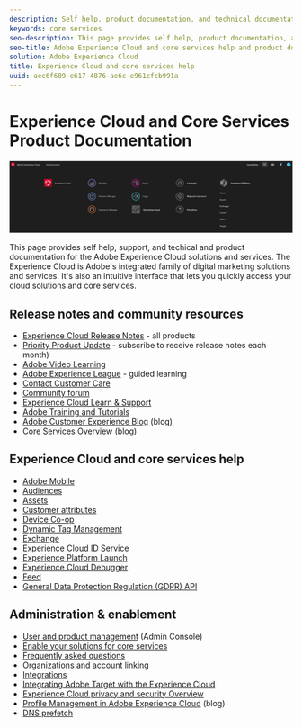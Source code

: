 ```yaml
---
description: Self help, product documentation, and technical documentation for the Adobe Experience Cloud. The Experience Cloud is Adobe's integrated family of digital marketing solutions and services.
keywords: core services
seo-description: This page provides self help, product documentation, and technical documentation for the Experience Cloud.
seo-title: Adobe Experience Cloud and core services help and product documentation.
solution: Adobe Experience Cloud
title: Experience Cloud and core services help
uuid: aec6f689-e617-4876-ae6c-e961cfcb991a
---
```


# Experience Cloud and Core Services Product Documentation

![Experience Cloud](assets/banner.png)

This page provides self help, support, and techical and product documentation for the Adobe Experience Cloud solutions and services. The Experience Cloud is Adobe's integrated family of digital marketing solutions and services. It's also an intuitive interface that lets you quickly access your cloud solutions and core services.

## Release notes and community resources

* [Experience Cloud Release Notes](https://docs.adobe.com/content/help/en/release-notes/experience-cloud/current.html) - all products
* [Priority Product Update](https://www.adobe.com/subscription/priority-product-update.html) - subscribe to receive release notes each month)
* [Adobe Video Learning](https://docs.adobe.com/content/help/en/core-services-learn/tutorials/overview.html)
* [Adobe Experience League](https://landing.adobe.com/experience-league/) - guided learning
* [Contact Customer Care](https://helpx.adobe.com/contact/enterprise-support.ec.html)
* [Community forum](https://forums.adobe.com/community/experience-cloud)
* [Experience Cloud Learn & Support](https://helpx.adobe.com/support/experience-cloud.html)
* [Adobe Training and Tutorials](https://helpx.adobe.com/learning.html?promoid=KAUDK)
* [Adobe Customer Experience Blog](https://theblog.adobe.com/customer-experience/) (blog)
* [Core Services Overview](https://theblog.adobe.com/part-2-capturing-leveraging-consumer-behavior-adobe-marketing-cloud/) (blog)

## Experience Cloud and core services help

* [Adobe Mobile](https://docs.adobe.com/content/help/en/mobile-services/using/home.html)
* [Audiences](https://docs.adobe.com/content/help/en/core-services/interface/audiences/audience-library.html)
* [Assets](experience-cloud-assets/experience-cloud-assets.md)
* [Customer attributes](https://docs.adobe.com/content/help/en/core-services/interface/customer-attributes/attributes.html)
* [Device Co-op](https://docs.adobe.com/content/help/en/device-co-op/using/home.html)
* [Dynamic Tag Management](https://docs.adobe.com/content/help/en/dtm/using/dtm-home.html)
* [Exchange](https://experiencecloud.adobeexchange.com/)
* [Experience Cloud ID Service](https://docs.adobe.com/content/help/en/id-service/using/home.html)
* [Experience Platform Launch](https://docs.adobelaunch.com/)
* [Experience Cloud Debugger](https://marketing.adobe.com/resources/help/en_US/experience-cloud-debugger/)
* [Feed](feed.md)
* [General Data Protection Regulation (GDPR) API](https://www.adobe.io/apis/experiencecloud/gdpr.html)

## Administration & enablement

* [User and product management](admin-getting-started/admin-getting-started.md) (Admin Console)
* [Enable your solutions for core services](core-services/core-services.md)
* [Frequently asked questions](admin-getting-started/admin-getting-started.md)
* [Organizations and account linking](admin-getting-started/organizations.md)
* [Integrations](marketing-cloud-integrations.md)
* [Integrating Adobe Target with the Experience Cloud](https://docs.adobe.com/content/help/en/target/using/integrate/a4t/a4t.html)
* [Experience Cloud privacy and security Overview](assets/Adobe-Marketing-Cloud-Privacy-and-Security-Overview.pdf)
* [Profile Management in Adobe Experience Cloud](https://theblog.adobe.com/profile-management-adobe-marketing-cloud-comes-together/) (blog)
* [DNS prefetch](admin-getting-started/admin-getting-started.md#concept_6BC8C6856E3644F8956D7AD0A96383B7)
